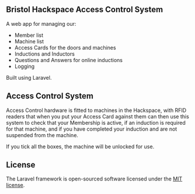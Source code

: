 ## Bristol Hackspace Access Control System

A web app for managing our:

- Member list
- Machine list
- Access Cards for the doors and machines
- Inductions and Inductors
- Questions and Answers for online inductions
- Logging

Built using Laravel.

## Access Control System

Access Control hardware is fitted to machines in the Hackspace, with RFID readers that when you put your Access Card against them can then use this system to check that your Membership is active, if an induction is required for that machine, and if you have completed your induction and are not suspended from the machine.

If you tick all the boxes, the machine will be unlocked for use.

## License

The Laravel framework is open-sourced software licensed under the [MIT license](https://opensource.org/licenses/MIT).
